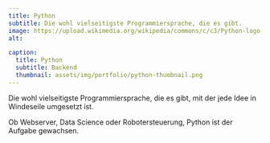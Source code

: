 ```yaml
---
title: Python
subtitle: Die wohl vielseitigste Programmiersprache, die es gibt.
image: https://upload.wikimedia.org/wikipedia/commons/c/c3/Python-logo-notext.svg
alt: 

caption:
  title: Python
  subtitle: Backend
  thumbnail: assets/img/portfolio/python-thumbnail.png
---
```


Die wohl vielseitigste Programmiersprache, die es gibt, mit der jede Idee in Windeseile umgesetzt ist.

Ob Webserver, Data Science oder Robotersteuerung, Python ist der Aufgabe gewachsen. 